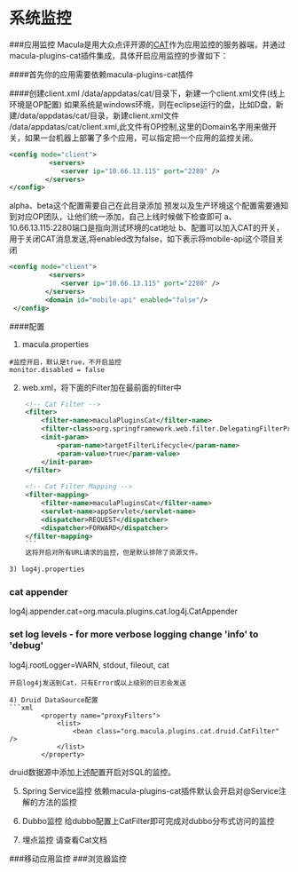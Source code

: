 # 系统监控

###应用监控
Macula是用大众点评开源的[CAT](https://github.com/dianping/cat)作为应用监控的服务器端，并通过macula-plugins-cat插件集成，具体开启应用监控的步骤如下：

####首先你的应用需要依赖macula-plugins-cat插件

####创建client.xml
/data/appdatas/cat/目录下，新建一个client.xml文件(线上环境是OP配置)
如果系统是windows环境，则在eclipse运行的盘，比如D盘，新建/data/appdatas/cat/目录，新建client.xml文件
/data/appdatas/cat/client.xml,此文件有OP控制,这里的Domain名字用来做开关，如果一台机器上部署了多个应用，可以指定把一个应用的监控关闭。

```xml
<config mode="client">
          <servers>
             <server ip="10.66.13.115" port="2280" />
         </servers>
</config>
```
 alpha、beta这个配置需要自己在此目录添加
预发以及生产环境这个配置需要通知到对应OP团队，让他们统一添加，自己上线时候做下检查即可
a、10.66.13.115:2280端口是指向测试环境的cat地址
b、配置可以加入CAT的开关，用于关闭CAT消息发送,将enabled改为false，如下表示将mobile-api这个项目关闭

```xml
<config mode="client">
          <servers>
             <server ip="10.66.13.115" port="2280" />
         </servers>
         <domain id="mobile-api" enabled="false"/>
 </config>
 ```
      
####配置
1) macula.properties
```
#监控开启，默认是true，不开启监控
monitor.disabled = false
```
2) web.xml，将下面的Filter加在最前面的filter中
```xml
	<!-- Cat Filter -->
	<filter>
		<filter-name>maculaPluginsCat</filter-name>
		<filter-class>org.springframework.web.filter.DelegatingFilterProxy</filter-class>
		<init-param>
			<param-name>targetFilterLifecycle</param-name>
			<param-value>true</param-value>
		</init-param>
	</filter>
    
    <!-- Cat Filter Mapping -->
	<filter-mapping>
		<filter-name>maculaPluginsCat</filter-name>
		<servlet-name>appServlet</servlet-name>
		<dispatcher>REQUEST</dispatcher>
		<dispatcher>FORWARD</dispatcher>
	</filter-mapping>
    ```
    这将开启对所有URL请求的监控，但是默认排除了资源文件。
    
3) log4j.properties
```
### cat appender ###
log4j.appender.cat=org.macula.plugins.cat.log4j.CatAppender

### set log levels - for more verbose logging change 'info' to 'debug' ###
log4j.rootLogger=WARN, stdout, fileout, cat
```
开启log4j发送到Cat，只有Error或以上级别的日志会发送

4) Druid DataSource配置
```xml
		<property name="proxyFilters">
			<list>
				<bean class="org.macula.plugins.cat.druid.CatFilter" />
			</list>
		</property>
```
druid数据源中添加上述配置开启对SQL的监控。

5) Spring Service监控
依赖macula-plugins-cat插件默认会开启对@Service注解的方法的监控

6) Dubbo监控
给dubbo配置上CatFilter即可完成对dubbo分布式访问的监控

7) 埋点监控
请查看Cat文档


###移动应用监控
###浏览器监控